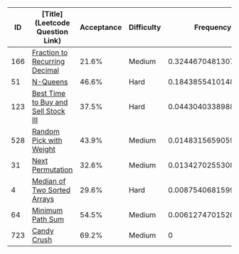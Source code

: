 |ID|[Title](Leetcode Question Link)|Acceptance|Difficulty|Frequency|
|----|-----|----|---|---|
|166|[Fraction to Recurring Decimal]( https://leetcode.com/problems/fraction-to-recurring-decimal)|21.6%|Medium|0.3244670481307201|
|51|[N-Queens]( https://leetcode.com/problems/n-queens)|46.6%|Hard|0.18438554101480611|
|123|[Best Time to Buy and Sell Stock III]( https://leetcode.com/problems/best-time-to-buy-and-sell-stock-iii)|37.5%|Hard|0.04430403389889214|
|528|[Random Pick with Weight]( https://leetcode.com/problems/random-pick-with-weight)|43.9%|Medium|0.014831565905995232|
|31|[Next Permutation]( https://leetcode.com/problems/next-permutation)|32.6%|Medium|0.013427025530888667|
|4|[Median of Two Sorted Arrays]( https://leetcode.com/problems/median-of-two-sorted-arrays)|29.6%|Hard|0.008754068159914991|
|64|[Minimum Path Sum]( https://leetcode.com/problems/minimum-path-sum)|54.5%|Medium|0.006127470152097104|
|723|[Candy Crush]( https://leetcode.com/problems/candy-crush)|69.2%|Medium|0|
